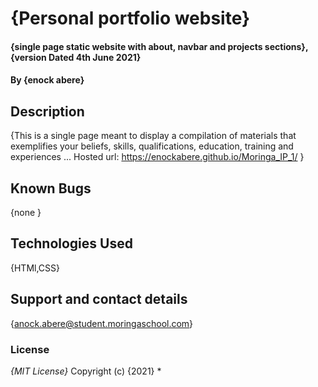 # {Personal portfolio website}
#### {single page static website with about, navbar and projects sections}, {version Dated 4th June 2021}
#### By **{enock abere}**
## Description
{This is a single page meant to display a compilation of materials that exemplifies your beliefs, skills, qualifications, education, training and experiences ...
Hosted url: https://enockabere.github.io/Moringa_IP_1/
 }
## Known Bugs
{none }
## Technologies Used
{HTMl,CSS}
## Support and contact details
{anock.abere@student.moringaschool.com}
### License
*{MIT License}*
Copyright (c) {2021} *
